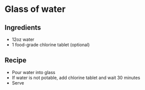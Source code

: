 # Glass of water

## Ingredients 

- 12oz water
- 1 food-grade chlorine tablet (optional)

## Recipe

- Pour water into glass
- If water is not potable, add chlorine tablet and wait 30 minutes
- Serve
